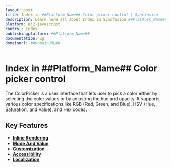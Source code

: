 ```yaml
---
layout: post
title: Index in ##Platform_Name## Color picker control | Syncfusion
description: Learn here all about Index in Syncfusion ##Platform_Name## Color picker control of Syncfusion Essential JS 2 and more.
platform: ej2-javascript
control: Index 
publishingplatform: ##Platform_Name##
documentation: ug
domainurl: ##DomainURL##
---
```


# Index in ##Platform_Name## Color picker control

The ColorPicker is a user interface that lets user to pick a color either by selecting the color values or by adjusting the hue and opacity. It supports various color specifications like RGB (Red, Green, and Blue), HSV (Hue, Saturation, and Value), and Hex codes.

## Key Features

* **[Inline Rendering](./getting-started#inline-type)**
* **[Mode And Value](./mode-and-value#mode-and-value)**
* **[Customization](./how-to/customize-colorpicker)**
* **[Accessibility](./accessibility#accessibility)**
* **[Localization](./localization#localization)**
